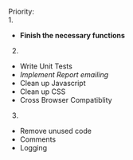 Priority:  
1.
 * **Finish the necessary functions**

2.
 * Write Unit Tests
 * *Implement Report emailing*
 * Clean up Javascript
 * Clean up CSS
 * Cross Browser Compatiblity

3.
 * Remove unused code
 * Comments
 * Logging
